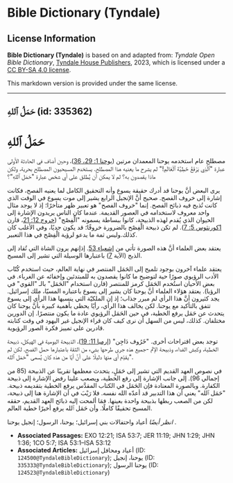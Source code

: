 # Bible Dictionary (Tyndale)

## License Information

**Bible Dictionary (Tyndale)** is based on and adapted from: _Tyndale Open Bible Dictionary_, [Tyndale House Publishers](https://tyndaleopenresources.com/), 2023, which is licensed under a [CC BY-SA 4.0 license](https://creativecommons.org/licenses/by-sa/4.0/legalcode.en).

This markdown version is provided under the same license.



--------------------------------

## حَمَلُ ٱللهِ (id: 335362)

حَمَلُ ٱللهِ
============

مصطلح عام استخدمه يوحنا المعمدان مرتين ([يوحنا 1: 29، 36](https://ref.ly/John1:29,John1:36))، وحين أضاف في الحادثة الأولى عبارة "ٱلَّذِي يَرْفَعُ خَطِيَّةَ ٱلْعَالَمِ!" لم يشرح ما يعنيه هذا المصطلح. يستخدم المسيحيون المصطلح بحرية، ولكن ماذا يقصدون به؟ لم لا يمكن أن يُطلق على أي شخص عبارة "حَمَل ٱللهِ"؟

يرى البعض أنَّ يوحنا قد أدرك حقيقة يسوع وأنه التحقيق الكامل لما يعنيه الفصح، فكانت إشارة إلى خروف الفصح. صحيح أنَّ الإنجيل الرابع يشير إلى موت يسوع في الوقت الذي كانت تُذبح فيه ذبائح الفصح. إنما "خروف الفصح" هو تعبير ظهر متأخرًا؛ إذ لا يوجد مثال واحد معروف لاستخدامه في العصور القديمة. عندما كان الناس يريدون الإشارة إلى الحيوان الذي يُقدم لهذه الذبيحة، كانوا ببساطة يسمونه "الْفِصْح" ([خروج 12: 21](https://ref.ly/Exod12:21)، قارن [1كورنثوس 5: 7](https://ref.ly/1Cor5:7)). لم تكن ذبيحة الْفِصْح بالضرورة خروفًا؛ قد يكون جديًا، وفي الأغلب كان كذلك.وليس ثمة ما يدعو لرؤية الْفِصْح في هذا التعبير.

يعتقد بعض العلماء أنَّ هذه الصورة تأتي من [إشعياء 53](https://ref.ly/Isa53:1-Isa53:12). إذإنهم يرون الشاة التي تُقاد إلى الذبح (الآية [7](https://ref.ly/Isa53:7)) باعتبارها الوسيلة التي تشير إلى المسيح.

يعتقد علماء آخرون بوجود تلميح إلى الحَمَل المنتصر في نهاية العالم، حيث استخدم كُتّاب الأدب الرؤيوي صورًا حية لتوضيح ما كانوا يقصدون به للمبتدئين وإخفائه عن الغرباء. في بعض الأحيان استُخدم الحَمَل كرمز للمنتصر (قارن استخدام "الحَمَل" بالـ "القوي" في الرؤيا). يعتقد هؤلاء العلماء أنَّ يوحنا كان يشير إلى يسوع باعتباره المسيّا، ملك إسرائيل. يجد كثيرون أنَّ هذا الرأي لم مبرر جذاب؛ إذ إن الملكيّة التي ينسبها هذا الرأي إلى يسوع تتفق بالتأكيد مع يوحنا. لكن يخالف هذا الرأي، رأيًا يحظى بأهمية كبيرة بأنَّ يوحنا كان يتحدث عن حَمَل يرفع الخطية، في حين الحَمَل الرؤيوي عادة ما يكون منتصرًا. إن الدورين مختلفان. كذلك، ليس من السهل أن نرى كيف كان قراء الإنجيل غير اليهود في وقت كتابته قادرين على تمييز فكرة الصور الرؤيوية.

توجد بعض اقتراحات أخرى. "خَرُوف دَاجِن" ([إرميا 11: 19](https://ref.ly/Jer11:19))، الذبيحة اليومية في الهيكل، ذبيحة الخطية، وكبش الفداء، وذبيحة الإثم \-جميع هذه جرى طرحها بشيء من الثقة باعتبارها حمل الفصح. لكن لم يقدِّم أي منها دليلًا على أنَّ أيًا من هذه كان يُسمى "حَمَل ٱلله".

في نصوص العهد القديم التي تشير إلى حَمَلٍ، يتحدث معظمها تقريبًا عن الذبيحة (85 من إجمالي 96\). إلى جانب الإشارة إلى رفع الخطية، ويصعب علينا رفض الإشارة إلى ذبيحة الكفارة. وبالصورة المعتادة فإن الحَمَل في الكتاب المقدَّس يرفع الخطية بتقديمه ذبيحة. "حَمَل ٱلله" يعني أن هذا التدبير قد أعدّه الله نفسه. فلا رَيْبَ في أن الإشارة هنا إلى ذبيحة، لكن من الصعب ربطها بذبيحة واحدة بعينها. فمَا ألمحت إليه ذبائح العهد القديم، حققه المسيح تحقيقًا كاملًا. وأن حَمَل ٱلله يرفع أخيرًا خطية العالم.

*انظر أيضًا* أعياد واحتفالات بني إسرائيل؛ يوحنا، الرسول؛ إنجيل يوحنا .

* **Associated Passages:** EXO 12:21; ISA 53:7; JER 11:19; JHN 1:29; JHN 1:36; 1CO 5:7; ISA 53:1–ISA 53:12
* **Associated Articles:** أعياد ومحافل إسرائيل (ID: `124500@TyndaleBibleDictionary`); يوحنا، إنجيل (ID: `335333@TyndaleBibleDictionary`); يوحنا الرسول (ID: `124523@TyndaleBibleDictionary`)

